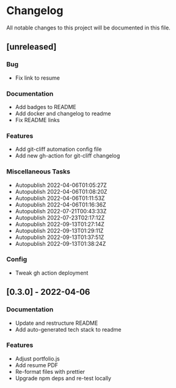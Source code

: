 # Changelog
All notable changes to this project will be documented in this file.

## [unreleased]

### Bug

- Fix link to resume

### Documentation

- Add badges to README
- Add docker and changelog to readme
- Fix README links

### Features

- Add git-cliff automation config file
- Add new gh-action for git-cliff changelog

### Miscellaneous Tasks

- Autopublish 2022-04-06T01:05:27Z
- Autopublish 2022-04-06T01:08:20Z
- Autopublish 2022-04-06T01:11:53Z
- Autopublish 2022-04-06T01:16:36Z
- Autopublish 2022-07-21T00:43:33Z
- Autopublish 2022-07-23T02:17:12Z
- Autopublish 2022-09-13T01:27:14Z
- Autopublish 2022-09-13T01:29:11Z
- Autopublish 2022-09-13T01:37:51Z
- Autopublish 2022-09-13T01:38:24Z

### Config

- Tweak gh action deployment

## [0.3.0] - 2022-04-06

### Documentation

- Update and restructure README
- Add auto-generated tech stack to readme

### Features

- Adjust portfolio.js
- Add resume PDF
- Re-format files with prettier
- Upgrade npm deps and re-test locally

<!-- generated by git-cliff -->
